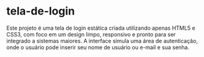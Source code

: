# tela-de-login
Este projeto é uma tela de login estática criada utilizando apenas HTML5 e CSS3, com foco em um design limpo, responsivo e pronto para ser integrado a sistemas maiores. A interface simula uma área de autenticação, onde o usuário pode inserir seu nome de usuário ou e-mail e sua senha.
